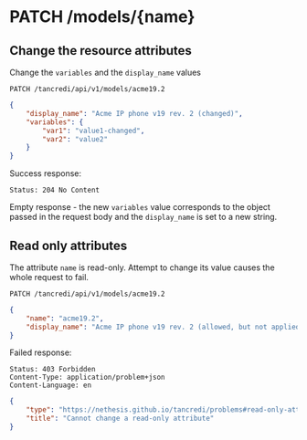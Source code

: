# PATCH /models/{name}

## Change the resource attributes

Change the `variables` and the `display_name` values

    PATCH /tancredi/api/v1/models/acme19.2

```json
{
    "display_name": "Acme IP phone v19 rev. 2 (changed)",
    "variables": {
        "var1": "value1-changed",
        "var2": "value2"
    }
}
```

Success response:

    Status: 204 No Content

Empty response - the new `variables` value corresponds to the object passed in
the request body and the `display_name` is set to a new string.

## Read only attributes

The attribute `name` is read-only. Attempt to change its value causes the whole
request to fail.

    PATCH /tancredi/api/v1/models/acme19.2

```json
{
    "name": "acme19.2",
    "display_name": "Acme IP phone v19 rev. 2 (allowed, but not applied)"
}
```

Failed response:

    Status: 403 Forbidden
    Content-Type: application/problem+json
    Content-Language: en

```json
{
    "type": "https://nethesis.github.io/tancredi/problems#read-only-attribute",
    "title": "Cannot change a read-only attribute"
}
```